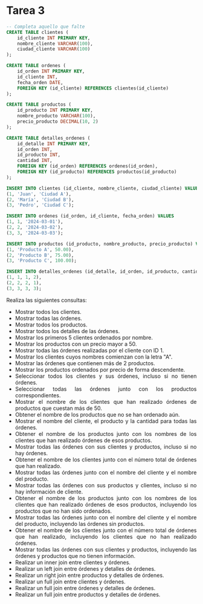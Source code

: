 # Tarea 3

<div align="Justify">

```sql
-- Completa aquello que falte
CREATE TABLE clientes (
    id_cliente INT PRIMARY KEY,
    nombre_cliente VARCHAR(100),
    ciudad_cliente VARCHAR(100)
);

CREATE TABLE ordenes (
    id_orden INT PRIMARY KEY,
    id_cliente INT,
    fecha_orden DATE,
    FOREIGN KEY (id_cliente) REFERENCES clientes(id_cliente)
);

CREATE TABLE productos (
    id_producto INT PRIMARY KEY,
    nombre_producto VARCHAR(100),
    precio_producto DECIMAL(10, 2)
);

CREATE TABLE detalles_ordenes (
    id_detalle INT PRIMARY KEY,
    id_orden INT,
    id_producto INT,
    cantidad INT,
    FOREIGN KEY (id_orden) REFERENCES ordenes(id_orden),
    FOREIGN KEY (id_producto) REFERENCES productos(id_producto)
);

INSERT INTO clientes (id_cliente, nombre_cliente, ciudad_cliente) VALUES
(1, 'Juan', 'Ciudad A'),
(2, 'María', 'Ciudad B'),
(3, 'Pedro', 'Ciudad C');

INSERT INTO ordenes (id_orden, id_cliente, fecha_orden) VALUES
(1, 1, '2024-03-01'),
(2, 2, '2024-03-02'),
(3, 3, '2024-03-03');

INSERT INTO productos (id_producto, nombre_producto, precio_producto) VALUES
(1, 'Producto A', 50.00),
(2, 'Producto B', 75.00),
(3, 'Producto C', 100.00);

INSERT INTO detalles_ordenes (id_detalle, id_orden, id_producto, cantidad) VALUES
(1, 1, 1, 2),
(2, 2, 2, 1),
(3, 3, 3, 3);
```


Realiza las siguientes consultas:

- Mostrar todos los clientes.
- Mostrar todas las órdenes.
- Mostrar todos los productos.
- Mostrar todos los detalles de las órdenes.
- Mostrar los primeros 5 clientes ordenados por nombre.
- Mostrar los productos con un precio mayor a 50.
- Mostrar todas las órdenes realizadas por el cliente con ID 1.
- Mostrar los clientes cuyos nombres comienzan con la letra "A".
- Mostrar las órdenes que contienen más de 2 productos.
- Mostrar los productos ordenados por precio de forma descendente.
- Seleccionar todos los clientes y sus órdenes, incluso si no tienen órdenes.
- Seleccionar todas las órdenes junto con los productos correspondientes.
- Mostrar el nombre de los clientes que han realizado órdenes de productos que cuestan más de 50.
- Obtener el nombre de los productos que no se han ordenado aún.
- Mostrar el nombre del cliente, el producto y la cantidad para todas las órdenes.
- Obtener el nombre de los productos junto con los nombres de los clientes que han realizado órdenes de esos productos.
- Mostrar todas las órdenes con sus clientes y productos, incluso si no hay órdenes.
- Obtener el nombre de los clientes junto con el número total de órdenes que han realizado.
- Mostrar todas las órdenes junto con el nombre del cliente y el nombre del producto.
- Mostrar todas las órdenes con sus productos y clientes, incluso si no hay información de cliente.
- Obtener el nombre de los productos junto con los nombres de los clientes que han realizado órdenes de esos productos, incluyendo los productos que no han sido ordenados.
- Mostrar todas las órdenes junto con el nombre del cliente y el nombre del producto, incluyendo las órdenes sin productos.
- Obtener el nombre de los clientes junto con el número total de órdenes que han realizado, incluyendo los clientes que no han realizado órdenes.
- Mostrar todas las órdenes con sus clientes y productos, incluyendo las órdenes y productos que no tienen información.
- Realizar un inner join entre clientes y órdenes.
- Realizar un left join entre órdenes y detalles de órdenes.
- Realizar un right join entre productos y detalles de órdenes.
- Realizar un full join entre clientes y órdenes.
- Realizar un full join entre órdenes y detalles de órdenes.
- Realizar un full join entre productos y detalles de órdenes.

</div>